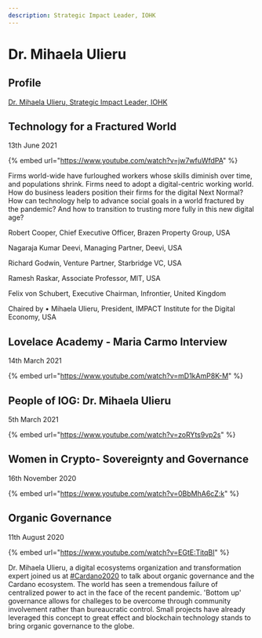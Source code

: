```yaml
---
description: Strategic Impact Leader, IOHK
---
```


# Dr. Mihaela Ulieru

## Profile

[Dr. Mihaela Ulieru, Strategic Impact Leader, IOHK](https://iohk.io/en/team/mihaela-ulieru)

## Technology for a Fractured World

13th June 2021

{% embed url="https://www.youtube.com/watch?v=jw7wfuWfdPA" %}

Firms world-wide have furloughed workers whose skills diminish over time, and populations shrink. Firms need to adopt a digital-centric working world. How do business leaders position their firms for the digital Next Normal? How can technology help to advance social goals in a world fractured by the pandemic? And how to transition to trusting more fully in this new digital age?

Robert Cooper, Chief Executive Officer, Brazen Property Group, USA

Nagaraja Kumar Deevi, Managing Partner, Deevi, USA

Richard Godwin, Venture Partner, Starbridge VC, USA

Ramesh Raskar, Associate Professor, MIT, USA

Felix von Schubert, Executive Chairman, Infrontier, United Kingdom

Chaired by • Mihaela Ulieru, President, IMPACT Institute for the Digital Economy, USA

## Lovelace Academy - Maria Carmo Interview

14th March 2021

{% embed url="https://www.youtube.com/watch?v=mD1kAmP8K-M" %}

## People of IOG: Dr. Mihaela Ulieru

5th March 2021

{% embed url="https://www.youtube.com/watch?v=zoRYts9vp2s" %}

## Women in Crypto- Sovereignty and Governance

16th November 2020

{% embed url="https://www.youtube.com/watch?v=0BbMhA6cZ:k" %}

## Organic Governance

11th August 2020

{% embed url="https://www.youtube.com/watch?v=EGtE:TitqBI" %}

Dr. Mihaela Ulieru, a digital ecosystems organization and transformation expert joined us at [#Cardano2020](https://www.youtube.com/hashtag/cardano2020) to talk about organic governance and the Cardano ecosystem. The world has seen a tremendous failure of centralized power to act in the face of the recent pandemic. 'Bottom up' governance allows for challeges to be overcome through community involvement rather than bureaucratic control. Small projects have already leveraged this concept to great effect and blockchain technology stands to bring organic governance to the globe.
